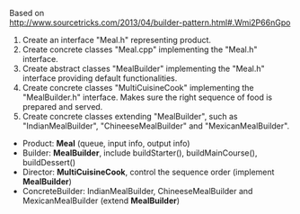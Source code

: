 Based on   
http://www.sourcetricks.com/2013/04/builder-pattern.html#.Wmi2P66nGpo

1. Create an interface "Meal.h" representing product.  
2. Create concrete classes "Meal.cpp" implementing the "Meal.h" interface.
3. Create abstract classes "MealBuilder" implementing the "Meal.h" interface providing default functionalities.   
4. Create concrete classes "MultiCuisineCook" implementing the "MealBuilder.h" interface. Makes sure the right sequence of food is prepared and served.
5. Create concrete classes extending "MealBuilder", such as "IndianMealBuilder", "ChineeseMealBuilder" and "MexicanMealBuilder".


* Product: **Meal** (queue, input info, output info)   
* Builder: **MealBuilder**, include buildStarter(), buildMainCourse(), buildDessert()       
* Director: **MultiCuisineCook**, control the sequence order (implement **MealBuilder**)   
* ConcreteBuilder: IndianMealBuilder, ChineeseMealBuilder and MexicanMealBuilder (extend **MealBuilder**)  


